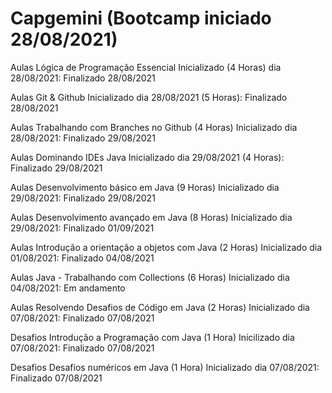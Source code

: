 # Capgemini (Bootcamp iniciado 28/08/2021)

Aulas Lógica de Programação Essencial Inicializado (4 Horas) dia 28/08/2021: Finalizado 28/08/2021

Aulas Git & Github Inicializado dia 28/08/2021 (5 Horas): Finalizado 28/08/2021

Aulas Trabalhando com Branches no Github (4 Horas) Inicializado dia 28/08/2021: Finalizado 29/08/2021

Aulas Dominando IDEs Java Inicializado dia 29/08/2021 (4 Horas): Finalizado 29/08/2021

Aulas Desenvolvimento básico em Java (9 Horas) Inicializado dia 29/08/2021: Finalizado 29/08/2021

Aulas Desenvolvimento avançado em Java (8 Horas) Inicializado dia 29/08/2021:
Finalizado 01/09/2021

Aulas Introdução a orientação a objetos com Java (2 Horas) Inicializado dia 01/08/2021: 
Finalizado 04/08/2021

Aulas Java - Trabalhando com Collections (6 Horas) Inicializado dia 04/08/2021: Em andamento

Aulas Resolvendo Desafios de Código em Java (2 Horas) Inicializado dia 07/08/2021: Finalizado 07/08/2021

Desafios Introdução a Programação com Java (1 Hora) Inicilizado dia 07/08/2021: Finalizado 07/08/2021

Desafios Desafios numéricos em Java (1 Hora) Inicializado dia 07/08/2021: 
Finalizado 07/08/2021
